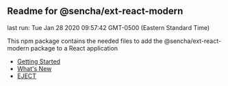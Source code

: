## Readme for @sencha/ext-react-modern

last run: Tue Jan 28 2020 09:57:42 GMT-0500 (Eastern Standard Time)

This npm package contains the needed files to add the @sencha/ext-react-modern package to a React application

- [Getting Started](https://github.com/sencha/ext-react/blob/ext-react-7.1.1/packages/ext-react-modern/GETTING_STARTED.md)
- [What's New](https://github.com/sencha/ext-react/blob/ext-react-7.1.1/packages/ext-react-modern/WHATS_NEW.md)
- [EJECT](https://github.com/sencha/ext-react/blob/ext-react-7.1.1/packages/ext-react-modern/EJECT.md)
